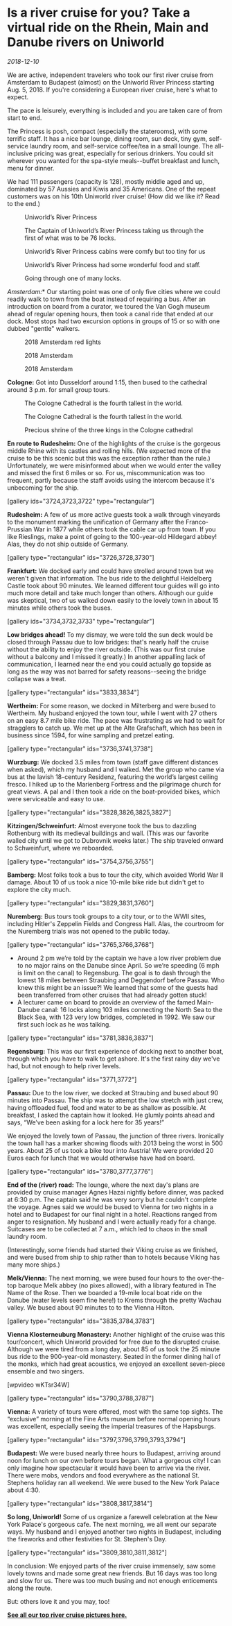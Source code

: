 # Is a river cruise for you? Take a virtual ride on the Rhein, Main and Danube rivers on Uniworld
*2018-12-10*

We are active, independent travelers who took our first river cruise from Amsterdam to Budapest (almost) on the Uniworld River Princess starting Aug. 5, 2018. If you're considering a European river cruise, here's what to expect.

The pace is leisurely, everything is included and you are taken care of from start to end.

The Princess is posh, compact (especially the staterooms), with some terrific staff. It has a nice bar lounge, dining room, sun deck, tiny gym, self-service laundry room, and self-service coffee/tea in a small lounge. The all-inclusive pricing was great, especially for serious drinkers. You could sit wherever you wanted for the spa-style meals--buffet breakfast and lunch, menu for dinner.

We had 111 passengers (capacity is 128), mostly middle aged and up, dominated by 57 Aussies and Kiwis and 35 Americans. One of the repeat customers was on his 10th Uniworld river cruise! (How did we like it? Read to the end.)

<div class="gallery">
  <figure>
    <img src="./Images/18RiverCruise/18RiverCruise1.jpeg" alt="">
    <figcaption>Uniworld’s River Princess</figcaption>
  </figure>
  <figure>
    <img src="./Images/18RiverCruise/18RiverCruise2.jpeg" alt="">
    <figcaption>The Captain of Uniworld’s River Princess taking us through the first of what was to be 76 locks.</figcaption>
  </figure>  
  <figure>
    <img src="./Images/18RiverCruise/18RiverCruise3.jpeg" alt="">
    <figcaption>Uniworld’s River Princess cabins were comfy but too tiny for us</figcaption>
  </figure>  
  <figure>
    <img src="./Images/18RiverCruise/18RiverCruise4.jpeg" alt="">
    <figcaption>Uniworld’s River Princess had some wonderful food and staff.</figcaption>
  </figure>  
  <figure>
    <img src="./Images/18RiverCruise/18RiverCruise5.jpeg" alt="">
    <figcaption>Going through one of many locks.</figcaption>
  </figure>

</div>

*Amsterdam:** Our starting point was one of only five cities where we could readily walk to town from the boat instead of requiring a bus. After an introduction on board from a curator, we toured the Van Gogh museum ahead of regular opening hours, then took a canal ride that ended at our dock. Most stops had two excursion options in groups of 15 or so with one dubbed "gentle" walkers.

<div class="gallery">
  <figure>
    <img src="./Images/18RiverCruise/18RiverCruise6.jpeg" alt="">
    <figcaption>2018 Amsterdam red lights</figcaption>
  </figure>
  <figure>
    <img src="./Images/18RiverCruise/18RiverCruise7.jpeg" alt="">
    <figcaption>2018 Amsterdam</figcaption>
  </figure>  
  <figure>
    <img src="./Images/18RiverCruise/18RiverCruise8.jpeg" alt="">
    <figcaption>2018 Amsterdam</figcaption>
  </figure>  

</div>

**Cologne:** Got into Dusseldorf around 1:15, then bused to the cathedral around 3 p.m. for small group tours.

<div class="gallery">
  <figure>
    <img src="./Images/18RiverCruise/18RiverCruise9.jpeg" alt="">
    <figcaption>The Cologne Cathedral is the fourth tallest in the world.</figcaption>
  </figure>
  <figure>
    <img src="./Images/18RiverCruise/18RiverCruise10.jpeg" alt="">
    <figcaption>The Cologne Cathedral is the fourth tallest in the world.</figcaption>
  </figure>  
  <figure>
    <img src="./Images/18RiverCruise/18RiverCruise11.jpeg" alt="">
    <figcaption>Precious shrine of the three kings in the Cologne cathedral</figcaption>
  </figure>  

</div>

**En route to Rudesheim:** One of the highlights of the cruise is the gorgeous middle Rhine with its castles and rolling hills. (We expected more of the cruise to be this scenic but this was the exception rather than the rule.) Unfortunately, we were misinformed about when we would enter the valley and missed the first 6 miles or so. For us, miscommunication was too frequent, partly because the staff avoids using the intercom because it's unbecoming for the ship.

\[gallery ids="3724,3723,3722" type="rectangular"\]

**Rudesheim:** A few of us more active guests took a walk through vineyards to the monument marking the unification of Germany after the Franco-Prussian War in 1877 while others took the cable car up from town. If you like Rieslings, make a point of going to the 100-year-old Hildegard abbey! Alas, they do not ship outside of Germany.

\[gallery type="rectangular" ids="3726,3728,3730"\]

**Frankfurt:** We docked early and could have strolled around town but we weren't given that information. The bus ride to the delightful Heidelberg Castle took about 90 minutes. We learned different tour guides will go into much more detail and take much longer than others. Although our guide was skeptical, two of us walked down easily to the lovely town in about 15 minutes while others took the buses.

\[gallery ids="3734,3732,3733" type="rectangular"\]

**Low bridges ahead!** To my dismay, we were told the sun deck would be closed through Passau due to low bridges: that's nearly half the cruise without the ability to enjoy the river outside. (This was our first cruise without a balcony and I missed it greatly.) In another appalling lack of communication, I learned near the end you could actually go topside as long as the way was not barred for safety reasons--seeing the bridge collapse was a treat. 

\[gallery type="rectangular" ids="3833,3834"\]

**Wertheim:** For some reason, we docked in Milterberg and were bused to Wertheim. My husband enjoyed the town tour, while I went with 27 others on an easy 8.7 mile bike ride. The pace was frustrating as we had to wait for stragglers to catch up. We met up at the Alte Grafschaft, which has been in business since 1594, for wine sampling and pretzel eating. 

\[gallery type="rectangular" ids="3736,3741,3738"\]

**Wurzburg:** We docked 3.5 miles from town (staff gave different distances when asked), which my husband and I walked. Met the group who came via bus at the lavish 18-century Residenz, featuring the world’s largest ceiling fresco. I hiked up to the Marienberg Fortress and the pilgrimage church for great views. A pal and I then took a ride on the boat-provided bikes, which were serviceable and easy to use.

\[gallery type="rectangular" ids="3828,3826,3825,3827"\]

**Kitzingen/Schweinfurt:** Almost everyone took the bus to dazzling Rothenburg with its medieval buildings and wall. (This was our favorite walled city until we got to Dubrovnik weeks later.) The ship traveled onward to Schweinfurt, where we reboarded.

\[gallery type="rectangular" ids="3754,3756,3755"\]

**Bamberg:** Most folks took a bus to tour the city, which avoided World War II damage. About 10 of us took a nice 10-mile bike ride but didn't get to explore the city much.

\[gallery type="rectangular" ids="3829,3831,3760"\]

**Nuremberg:** Bus tours took groups to a city tour, or to the WWII sites, including Hitler's Zeppelin Fields and Congress Hall. Alas, the courtroom for the Nuremberg trials was not opened to the public today.

\[gallery type="rectangular" ids="3765,3766,3768"\]

- Around 2 pm we’re told by the captain we have a low river problem due to no major rains on the Danube since April. So we’re speeding (6 mph is limit on the canal) to Regensburg. The goal is to dash through the lowest 18 miles between Straubing and Deggendorf before Passau. Who knew this might be an issue?! We learned that some of the guests had been transferred from other cruises that had already gotten stuck!
- A lecturer came on board to provide an overview of the famed Main-Danube canal: 16 locks along 103 miles connecting the North Sea to the Black Sea, with 123 very low bridges, completed in 1992. We saw our first such lock as he was talking.

\[gallery type="rectangular" ids="3781,3836,3837"\]

**Regensburg:** This was our first experience of docking next to another boat, through which you have to walk to get ashore. It's the first rainy day we've had, but not enough to help river levels.

\[gallery type="rectangular" ids="3771,3772"\]

**Passau:** Due to the low river, we docked at Straubing and bused about 90 minutes into Passau. The ship was to attempt the low stretch with just crew, having offloaded fuel, food and water to be as shallow as possible. At breakfast, I asked the captain how it looked. He glumly points ahead and says, “We’ve been asking for a lock here for 35 years!”

We enjoyed the lovely town of Passau, the junction of three rivers. Ironically the town hall has a marker showing floods with 2013 being the worst in 500 years. About 25 of us took a bike tour into Austria! We were provided 20 Euros each for lunch that we would otherwise have had on board.

\[gallery type="rectangular" ids="3780,3777,3776"\]

**End of the (river) road:** The lounge, where the next day's plans are provided by cruise manager Agnes Hazai nightly before dinner, was packed at 6:30 p.m. The captain said he was very sorry but he couldn't complete the voyage. Agnes said we would be bused to Vienna for two nights in a hotel and to Budapest for our final night in a hotel. Reactions ranged from anger to resignation. My husband and I were actually ready for a change. Suitcases are to be collected at 7 a.m., which led to chaos in the small laundry room. 

(Interestingly, some friends had started their Viking cruise as we finished, and were bused from ship to ship rather than to hotels because Viking has many more ships.)

**Melk/Vienna:** The next morning, we were bused four hours to the over-the-top baroque Melk abbey (no pixes allowed), with a library featured in The Name of the Rose. Then we boarded a 19-mile local boat ride on the Danube (water levels seem fine here!) to Krems through the pretty Wachau valley. We bused about 90 minutes to to the Vienna Hilton.

\[gallery type="rectangular" ids="3835,3784,3783"\]

**Vienna Klosterneuburg Monastery:** Another highlight of the cruise was this tour/concert, which Uniworld provided for free due to the disrupted cruise. Although we were tired from a long day, about 85 of us took the 25 minute bus ride to the 900-year-old monastery. Seated in the former dining hall of the monks, which had great acoustics, we enjoyed an excellent seven-piece ensemble and two singers.

\[wpvideo wKTsr34W\]

\[gallery type="rectangular" ids="3790,3788,3787"\]

**Vienna:** A variety of tours were offered, most with the same top sights. The “exclusive” morning at the Fine Arts museum before normal opening hours was excellent, especially seeing the imperial treasures of the Hapsburgs.

\[gallery type="rectangular" ids="3797,3796,3799,3793,3794"\]

**Budapest:** We were bused nearly three hours to Budapest, arriving around noon for lunch on our own before tours began. What a gorgeous city! I can only imagine how spectacular it would have been to arrive via the river. There were mobs, vendors and food everywhere as the national St. Stephens holiday ran all weekend. We were bused to the New York Palace about 4:30.

\[gallery type="rectangular" ids="3808,3817,3814"\]

**So long, Uniworld!** Some of us organize a farewell celebration at the New York Palace's gorgeous cafe. The next morning, we all went our separate ways. My husband and I enjoyed another two nights in Budapest, including the fireworks and other festivities for St. Stephen's Day.

\[gallery type="rectangular" ids="3809,3810,3811,3812"\]

In conclusion: We enjoyed parts of the river cruise immensely, saw some lovely towns and made some great new friends. But 16 days was too long and slow for us. There was too much busing and not enough enticements along the route.

But: others love it and you may, too!

**[See all our top river cruise pictures here.](https://photos.app.goo.gl/18E1CHE9Umq8mnbdA)**
